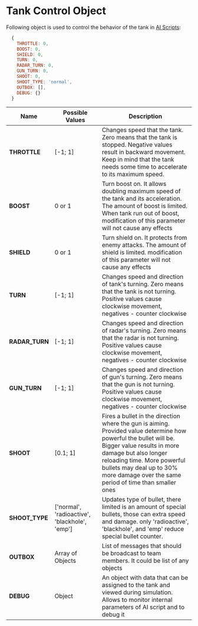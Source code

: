 # Tank Control Object

Following object is used to control the behavior of the tank in [AI Scripts](./ai_script.md):

```javascript
  {
    THROTTLE: 0,
    BOOST: 0,
    SHIELD: 0,
    TURN: 0,
    RADAR_TURN: 0,
    GUN_TURN: 0,
    SHOOT: 0,
    SHOOT_TYPE: 'normal',
    OUTBOX: [],
    DEBUG: {}
  }
```

Name             | Possible Values   | Description
-----------------|-------------------|----------------------------------------
**THROTTLE**     | [-1; 1]           | Changes speed that the tank. Zero means that the tank is stopped. Negative values result in backward movement. Keep in mind that the tank needs some time to accelerate to its maximum speed.
**BOOST**        | 0 or 1            | Turn boost on. It allows doubling maximum speed of the tank and its acceleration. The amount of boost is limited. When tank run out of boost, modification of this parameter will not cause any effects
**SHIELD**        | 0 or 1            | Turn shield on. It protects from enemy attacks. The amount of shield is limited. modification of this parameter will not cause any effects
**TURN**         | [-1; 1]           | Changes speed and direction of tank's turning. Zero means that the tank is not turning. Positive values cause clockwise movement, negatives - counter clockwise
**RADAR_TURN**   | [-1; 1]           | Changes speed and direction of radar's turning. Zero means that the radar is not turning. Positive values cause clockwise movement, negatives - counter clockwise
**GUN_TURN**     | [-1; 1]           | Changes speed and direction of gun's turning. Zero means that the gun is not turning. Positive values cause clockwise movement, negatives - counter clockwise
**SHOOT**        | [0.1; 1]          | Fires a bullet in the direction where the gun is aiming. Provided value determine how powerful the bullet will be. Bigger value results in more damage but also longer reloading time. More powerful bullets may deal up to 30% more damage over the same period of time than smaller ones
**SHOOT_TYPE**        | ['normal', 'radioactive', 'blackhole', 'emp'] | Updates type of bullet, there limited is an amount of special bullets, those can extra speed and damage. only 'radioactive', 'blackhole', and 'emp' reduce special bullet counter.
**OUTBOX**       | Array of Objects  | List of messages that should be broadcast to team members. It could be list of any objects
**DEBUG**        | Object            | An object with data that can be assigned to the tank and viewed during simulation. Allows to monitor internal parameters of AI script and to debug it
